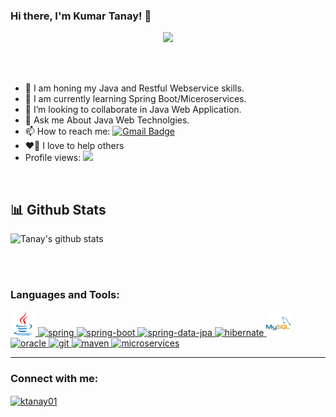 ### Hi there, I'm Kumar Tanay! 👋 
<p align="center"><img src="https://user-images.githubusercontent.com/77008381/145186736-1d1a4508-60a3-4169-acb7-ede41a7c85d6.png"></p>



<br>
<br>


- 🔭 I am honing my Java and Restful Webservice skills.
- 🌱 I am currently learning Spring Boot/Miceroservices. 
- 👯 I’m looking to collaborate in Java Web Application.
- 💬 Ask me About Java Web Technolgies.
- 📫 How to reach me: [![Gmail Badge](https://img.shields.io/badge/-Email-red?style=flat&logo=Gmail&logoColor=white&link=mailto:kumartanay2015@gmail.com)](mailto:kumartanay2015@gmail.com) 
- ❤️🤝 I love to help others
- Profile views: ![](https://komarev.com/ghpvc/?username=ktanay01)

<br>
<h2>📊 Github Stats</h2>

![Tanay's github stats](https://github-readme-stats.vercel.app/api?username=ktanay01&theme=onedark)

<br>

<br />

### Languages and Tools:

<p align="left"> 
  <a href="https://www.java.com" target="_blank"> <img src="https://raw.githubusercontent.com/devicons/devicon/master/icons/java/java-original.svg" alt="java" width="40" height="40"/> </a>
  <a href="https://spring.io/projects/spring-framework" target="_blank"> <img src="https://www.vectorlogo.zone/logos/springio/springio-icon.svg" alt="spring" width="40" height="40"/> </a>
  <a href="https://spring.io/projects/spring-boot" target="_blank"> <img src="https://www.vectorlogo.zone/logos/springio/springio-icon.svg" alt="spring-boot" width="40" height="40"/> </a>
  <a href="https://spring.io/projects/spring-data-jpa" target="_blank"> <img src="https://www.vectorlogo.zone/logos/springio/springio-icon.svg" alt="spring-data-jpa" width="40" height="40"/> </a>
  <a href="https://hibernate.org/orm/" target="_blank"> <img src="https://www.vectorlogo.zone/logos/hibernate/hibernate-icon.svg" alt="hibernate" width="40" height="40"/> </a>
  <a href="https://www.mysql.com/" target="_blank"> <img src="https://raw.githubusercontent.com/devicons/devicon/master/icons/mysql/mysql-original-wordmark.svg" alt="mysql" width="40" height="40"/> </a>
  <a href="https://www.oracle.com/database/" target="_blank"> <img src="https://www.vectorlogo.zone/logos/oracle/oracle-icon.svg" alt="oracle" width="40" height="40"/> </a>
  <a href="https://git-scm.com/" target="_blank"> <img src="https://www.vectorlogo.zone/logos/git-scm/git-scm-icon.svg" alt="git" width="40" height="40"/> </a>
  <a href="https://maven.apache.org/" target="_blank"> <img src="https://www.vectorlogo.zone/logos/apache_maven/apache_maven-icon.svg" alt="maven" width="40" height="40"/> </a>
  <a href="https://microservices.io/" target="_blank"> <img src="https://www.vectorlogo.zone/logos/microservicesio/microservicesio-icon.svg" alt="microservices" width="40" height="40"/> </a>
</p>




---


  

<h3 align="left">Connect with me:</h3>
<p align="left">

<a href="https://www.linkedin.com/in/kumar-tanay-08b2141b3//" target="blank"><img align="center" src="https://raw.githubusercontent.com/rahuldkjain/github-profile-readme-generator/master/src/images/icons/Social/linked-in-alt.svg" alt="ktanay01" height="30" width="40" /></a>
</p>

